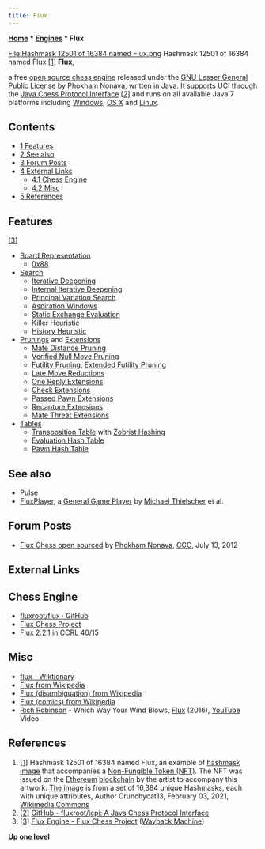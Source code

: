 ```yaml
---
title: Flux
---
```

**[Home](Home "Home") * [Engines](Engines "Engines") * Flux**

[File:Hashmask 12501 of 16384 named Flux.png](index.php?title=Special:Upload&wpDestFile=Hashmask_12501_of_16384_named_Flux.png "File:Hashmask 12501 of 16384 named Flux.png") Hashmask 12501 of 16384 named Flux <a id="cite-note-1" href="#cite-ref-1">[1]</a>
**Flux**,

a free [open source chess engine](Category:Open_Source "Category:Open Source") released under the [GNU Lesser General Public License](Free_Software_Foundation#GPL "Free Software Foundation") by [Phokham Nonava](Phokham_Nonava "Phokham Nonava"), written in [Java](Java "Java").
It supports [UCI](UCI "UCI") through the [Java Chess Protocol Interface](index.php?title=Java_Chess_Protocol_Interface&action=edit&redlink=1 "Java Chess Protocol Interface (page does not exist)")
<a id="cite-note-2" href="#cite-ref-2">[2]</a> and runs on all available Java 7 platforms including [Windows](Windows "Windows"), [OS X](Mac_OS "Mac OS") and [Linux](Linux "Linux").

## Contents

- [1 Features](#features)
- [2 See also](#see-also)
- [3 Forum Posts](#forum-posts)
- [4 External Links](#external-links)
  - [4.1 Chess Engine](#chess-engine)
  - [4.2 Misc](#misc)
- [5 References](#references)

## Features

<a id="cite-note-3" href="#cite-ref-3">[3]</a>

- [Board Representation](Board_Representation "Board Representation")
  - [0x88](0x88 "0x88")
- [Search](Search "Search")
  - [Iterative Deepening](Iterative_Deepening "Iterative Deepening")
  - [Internal Iterative Deepening](Internal_Iterative_Deepening "Internal Iterative Deepening")
  - [Principal Variation Search](Principal_Variation_Search "Principal Variation Search")
  - [Aspiration Windows](Aspiration_Windows "Aspiration Windows")
  - [Static Exchange Evaluation](Static_Exchange_Evaluation "Static Exchange Evaluation")
  - [Killer Heuristic](Killer_Heuristic "Killer Heuristic")
  - [History Heuristic](History_Heuristic "History Heuristic")
- [Prunings](Pruning "Pruning") and [Extensions](Extensions "Extensions")
  - [Mate Distance Pruning](Mate_Distance_Pruning "Mate Distance Pruning")
  - [Verified Null Move Pruning](Null_Move_Pruning#ZugzwangVerification "Null Move Pruning")
  - [Futility Pruning](Futility_Pruning "Futility Pruning"), [Extended Futility Pruning](Futility_Pruning#Extendedfutilitypruning "Futility Pruning")
  - [Late Move Reductions](Late_Move_Reductions "Late Move Reductions")
  - [One Reply Extensions](One_Reply_Extensions "One Reply Extensions")
  - [Check Extensions](Check_Extensions "Check Extensions")
  - [Passed Pawn Extensions](Passed_Pawn_Extensions "Passed Pawn Extensions")
  - [Recapture Extensions](Recapture_Extensions "Recapture Extensions")
  - [Mate Threat Extensions](Mate_Threat_Extensions "Mate Threat Extensions")
- [Tables](Hash_Table "Hash Table")
  - [Transposition Table](Transposition_Table "Transposition Table") with [Zobrist Hashing](Zobrist_Hashing "Zobrist Hashing")
  - [Evaluation Hash Table](Evaluation_Hash_Table "Evaluation Hash Table")
  - [Pawn Hash Table](Pawn_Hash_Table "Pawn Hash Table")

## See also

- [Pulse](Pulse "Pulse")
- [FluxPlayer](index.php?title=FluxPlayer&action=edit&redlink=1 "FluxPlayer (page does not exist)"), a [General Game Player](General_Game_Playing "General Game Playing") by [Michael Thielscher](Michael_Thielscher "Michael Thielscher") et al.

## Forum Posts

- [Flux Chess open sourced](http://talkchess.com/forum/viewtopic.php?t=44418) by [Phokham Nonava](Phokham_Nonava "Phokham Nonava"), [CCC](CCC "CCC"), July 13, 2012

## External Links

## Chess Engine

- [fluxroot/flux · GitHub](https://github.com/fluxroot/flux)
- [Flux Chess Project](https://www.fluxchess.com/)
- [Flux 2.2.1 in CCRL 40/15](http://www.computerchess.org.uk/ccrl/4040/cgi/engine_details.cgi?print=Details&each_game=1&eng=Flux%202.2.1)

## Misc

- [flux - Wiktionary](https://en.wiktionary.org/wiki/flux)
- [Flux from Wikipedia](https://en.wikipedia.org/wiki/Flux)
- [Flux (disambiguation) from Wikipedia](https://en.wikipedia.org/wiki/Flux_%28disambiguation%29)
- [Flux (comics) from Wikipedia](<https://en.wikipedia.org/wiki/Flux_(comics)>)
- [Rich Robinson](https://en.wikipedia.org/wiki/Rich_Robinson) - Which Way Your Wind Blows, [Flux](<https://en.wikipedia.org/wiki/Flux_(Rich_Robinson_album)>) (2016), [YouTube](https://en.wikipedia.org/wiki/YouTube) Video

## References

1. <a id="cite-ref-1" href="#cite-note-1">[1]</a> Hashmask 12501 of 16384 named Flux, an example of [hashmask image](https://www.thehashmasks.com/) that accompanies a [Non-Fungible Token (NFT)](https://en.wikipedia.org/wiki/Non-fungible_token).
   The NFT was issued on the [Ethereum](https://en.wikipedia.org/wiki/Ethereum) [blockchain](https://en.wikipedia.org/wiki/Blockchain) by the artist to accompany this artwork.
   [The image](https://commons.wikimedia.org/wiki/File:Hashmask_12501_of_16384_named_Flux.png) is from a set of 16,384 unique Hashmasks, each with unique attributes, Author Crunchycat13, February 03, 2021, [Wikimedia Commons](https://en.wikipedia.org/wiki/Wikimedia_Commons)
1. <a id="cite-ref-2" href="#cite-note-2">[2]</a> [GitHub - fluxroot/jcpi: A Java Chess Protocol Interface](https://github.com/fluxroot/jcpi)
1. <a id="cite-ref-3" href="#cite-note-3">[3]</a> [Flux Engine - Flux Chess Project](https://web.archive.org/web/20160424120659/http://www.fluxchess.com:80/flux/) ([Wayback Machine](https://en.wikipedia.org/wiki/Wayback_Machine))

**[Up one level](Engines "Engines")**

